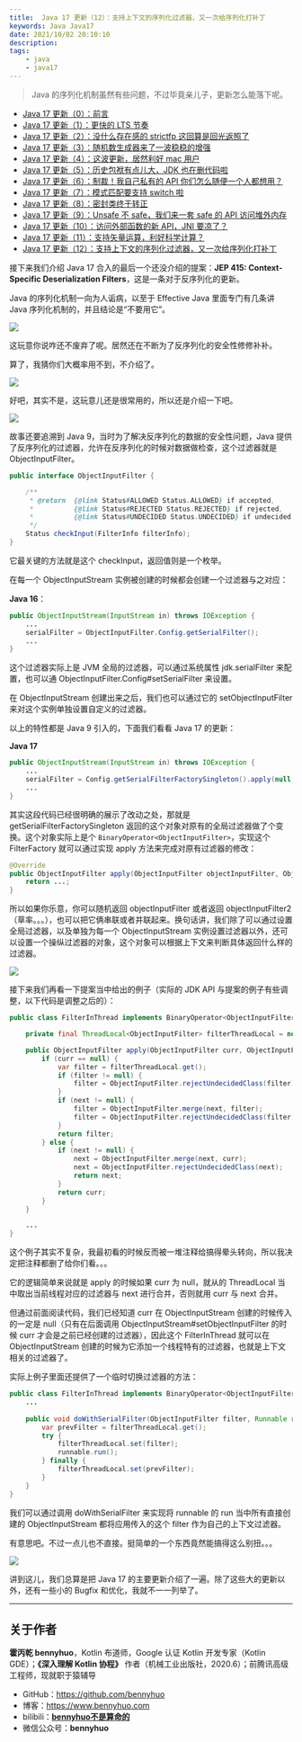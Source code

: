 ```yaml
---
title:  Java 17 更新（12）：支持上下文的序列化过滤器，又一次给序列化打补丁 
keywords: Java Java17 
date: 2021/10/02 20:10:10
description: 
tags: 
    - java
    - java17 
---
```


> Java 的序列化机制虽然有些问题，不过毕竟亲儿子，更新怎么能落下呢。 



<!-- more -->

- [Java 17 更新（0）：前言](https://www.bennyhuo.com/2021/09/25/Java17-Updates-README/)
- [Java 17 更新（1）：更快的 LTS 节奏](https://www.bennyhuo.com/2021/09/26/Java17-Updates-01-intro/)
- [Java 17 更新（2）：没什么存在感的 strictfp 这回算是回光返照了](https://www.bennyhuo.com/2021/09/26/Java17-Updates-02-strictfp/)
- [Java 17 更新（3）：随机数生成器来了一波稳稳的增强](https://www.bennyhuo.com/2021/09/27/Java17-Updates-03-random/)
- [Java 17 更新（4）：这波更新，居然利好 mac 用户](https://www.bennyhuo.com/2021/09/27/Java17-Updates-04-mac/)
- [Java 17 更新（5）：历史包袱有点儿大，JDK 也在删代码啦](https://www.bennyhuo.com/2021/09/28/Java17-Updates-05-removed/)
- [Java 17 更新（6）：制裁！我自己私有的 API 你们怎么随便一个人都想用？](https://www.bennyhuo.com/2021/10/02/Java17-Updates-06-internals/)
- [Java 17 更新（7）：模式匹配要支持 switch 啦](https://www.bennyhuo.com/2021/10/02/Java17-Updates-07-switch/)
- [Java 17 更新（8）：密封类终于转正](https://www.bennyhuo.com/2021/10/02/Java17-Updates-08-sealedclass/)
- [Java 17 更新（9）：Unsafe 不 safe，我们来一套 safe 的 API 访问堆外内存](https://www.bennyhuo.com/2021/10/02/Java17-Updates-09-foreignapi-memory/)
- [Java 17 更新（10）：访问外部函数的新 API，JNI 要凉了？](https://www.bennyhuo.com/2021/10/02/Java17-Updates-10-foreignapi-callfunction/)
- [Java 17 更新（11）：支持矢量运算，利好科学计算？](https://www.bennyhuo.com/2021/10/02/Java17-Updates-11-vector/)
- [Java 17 更新（12）：支持上下文的序列化过滤器，又一次给序列化打补丁](https://www.bennyhuo.com/2021/10/02/Java17-Updates-12-contextserialfilter/)



接下来我们介绍 Java 17 合入的最后一个还没介绍的提案：**JEP 415: Context-Specific Deserialization Filters**，这是一条对于反序列化的更新。

Java 的序列化机制一向为人诟病，以至于 Effective Java 里面专门有几条讲 Java 序列化机制的，并且结论是“不要用它”。

![](https://kotlinblog-1251218094.costj.myqcloud.com/6c8656be-f0d8-432e-9bfd-94a1fbd7cd6c/media/Java17-Updates/8941D48B.jpg)

这玩意你说咋还不废弃了呢。居然还在不断为了反序列化的安全性修修补补。

算了，我猜你们大概率用不到，不介绍了。

![](https://kotlinblog-1251218094.costj.myqcloud.com/6c8656be-f0d8-432e-9bfd-94a1fbd7cd6c/media/Java17-Updates/8942EB6A.jpg)

好吧，其实不是，这玩意儿还是很常用的，所以还是介绍一下吧。

![](https://kotlinblog-1251218094.costj.myqcloud.com/6c8656be-f0d8-432e-9bfd-94a1fbd7cd6c/media/Java17-Updates-12-contextserialfilter/249FFAAB.png)

故事还要追溯到 Java 9，当时为了解决反序列化的数据的安全性问题，Java 提供了反序列化的过滤器，允许在反序列化的时候对数据做检查，这个过滤器就是 ObjectInputFilter。

```java
public interface ObjectInputFilter {

    /**
     * @return  {@link Status#ALLOWED Status.ALLOWED} if accepted,
     *          {@link Status#REJECTED Status.REJECTED} if rejected,
     *          {@link Status#UNDECIDED Status.UNDECIDED} if undecided.
     */
    Status checkInput(FilterInfo filterInfo);
}
```

它最关键的方法就是这个 checkInput，返回值则是一个枚举。

在每一个 ObjectInputStream 实例被创建的时候都会创建一个过滤器与之对应：

**Java 16**：

```java
public ObjectInputStream(InputStream in) throws IOException {
    ...
    serialFilter = ObjectInputFilter.Config.getSerialFilter();
    ...
}
```

这个过滤器实际上是 JVM 全局的过滤器，可以通过系统属性 jdk.serialFilter 来配置，也可以通 ObjectInputFilter.Config#setSerialFilter 来设置。

在 ObjectInputStream 创建出来之后，我们也可以通过它的 setObjectInputFilter 来对这个实例单独设置自定义的过滤器。

以上的特性都是 Java 9 引入的，下面我们看看 Java 17 的更新：

**Java 17**

```java
public ObjectInputStream(InputStream in) throws IOException {
    ...
    serialFilter = Config.getSerialFilterFactorySingleton().apply(null, Config.getSerialFilter());
    ...
}
```

其实这段代码已经很明确的展示了改动之处，那就是 getSerialFilterFactorySingleton 返回的这个对象对原有的全局过滤器做了个变换。这个对象实际上是个 `BinaryOperator<ObjectInputFilter>`，实现这个 FilterFactory 就可以通过实现 apply 方法来完成对原有过滤器的修改：

```java
@Override
public ObjectInputFilter apply(ObjectInputFilter objectInputFilter, ObjectInputFilter objectInputFilter2) {
    return ...;
}
```

所以如果你乐意，你可以随机返回 objectInputFilter 或者返回 objectInputFilter2（草率。。。），也可以把它俩串联或者并联起来。换句话讲，我们除了可以通过设置全局过滤器，以及单独为每一个 ObjectInputStream 实例设置过滤器以外，还可以设置一个操纵过滤器的对象，这个对象可以根据上下文来判断具体返回什么样的过滤器。

![](https://kotlinblog-1251218094.costj.myqcloud.com/6c8656be-f0d8-432e-9bfd-94a1fbd7cd6c/media/Java17-Updates-12-contextserialfilter/24A164DA.png)

接下来我们再看一下提案当中给出的例子（实际的 JDK API 与提案的例子有些调整，以下代码是调整之后的）：

```java
public class FilterInThread implements BinaryOperator<ObjectInputFilter> {

    private final ThreadLocal<ObjectInputFilter> filterThreadLocal = new ThreadLocal<>();

    public ObjectInputFilter apply(ObjectInputFilter curr, ObjectInputFilter next) {
        if (curr == null) {
            var filter = filterThreadLocal.get();
            if (filter != null) {
                filter = ObjectInputFilter.rejectUndecidedClass(filter);
            }
            if (next != null) {
                filter = ObjectInputFilter.merge(next, filter);
                filter = ObjectInputFilter.rejectUndecidedClass(filter);
            }
            return filter;
        } else {
            if (next != null) {
                next = ObjectInputFilter.merge(next, curr);
                next = ObjectInputFilter.rejectUndecidedClass(next);
                return next;
            }
            return curr;
        }
    }

    ...
}
```

这个例子其实不复杂，我最初看的时候反而被一堆注释给搞得晕头转向，所以我决定把注释都删了给你们看。。。

它的逻辑简单来说就是 apply 的时候如果 curr 为 null，就从的 ThreadLocal 当中取出当前线程对应的过滤器与 next 进行合并，否则就用 curr 与 next 合并。

但通过前面阅读代码，我们已经知道 curr 在 ObjectInputStream 创建的时候传入的一定是 null（只有在后面调用 ObjectInputStream#setObjectInputFilter 的时候 curr 才会是之前已经创建的过滤器），因此这个 FilterInThread 就可以在 ObjectInputStream 创建的时候为它添加一个线程特有的过滤器，也就是上下文相关的过滤器了。

实际上例子里面还提供了一个临时切换过滤器的方法：

```java
public class FilterInThread implements BinaryOperator<ObjectInputFilter> {
    ...
    
    public void doWithSerialFilter(ObjectInputFilter filter, Runnable runnable) {
        var prevFilter = filterThreadLocal.get();
        try {
            filterThreadLocal.set(filter);
            runnable.run();
        } finally {
            filterThreadLocal.set(prevFilter);
        }
    }
}
```

我们可以通过调用 doWithSerialFilter 来实现将 runnable 的 run 当中所有直接创建的 ObjectInputStream 都将应用传入的这个 filter 作为自己的上下文过滤器。

有意思吧。不过一点儿也不直接。挺简单的一个东西竟然能搞得这么别扭。。。

![](https://kotlinblog-1251218094.costj.myqcloud.com/6c8656be-f0d8-432e-9bfd-94a1fbd7cd6c/media/Java17-Updates/00DC34EC.gif)

讲到这儿，我们总算是把 Java 17 的主要更新介绍了一遍。除了这些大的更新以外，还有一些小的 Bugfix 和优化，我就不一一列举了。


---

## 关于作者

**霍丙乾 bennyhuo**，Kotlin 布道师，Google 认证 Kotlin 开发专家（Kotlin GDE）；**《深入理解 Kotlin 协程》** 作者（机械工业出版社，2020.6）；前腾讯高级工程师，现就职于猿辅导

* GitHub：https://github.com/bennyhuo
* 博客：https://www.bennyhuo.com
* bilibili：[**bennyhuo不是算命的**](https://space.bilibili.com/28615855)
* 微信公众号：**bennyhuo**
